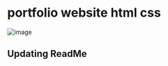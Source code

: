 # portfolio website html css
![image](https://user-images.githubusercontent.com/55645613/206033824-5b4ddc17-8151-494d-9902-76f699796610.png)

## Updating ReadMe